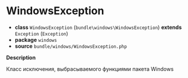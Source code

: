 # WindowsException

- **class** `WindowsException` (`bundle\windows\WindowsException`) **extends** `Exception` (`Exception`)
- **package** `windows`
- **source** `bundle/windows/WindowsException.php`

**Description**

Класс исключения, выбрасываемого функциями пакета Windows
